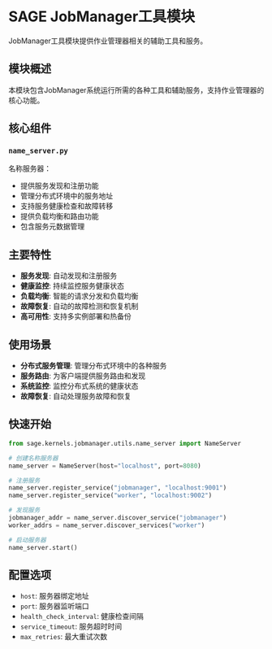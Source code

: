 # SAGE JobManager工具模块

JobManager工具模块提供作业管理器相关的辅助工具和服务。

## 模块概述

本模块包含JobManager系统运行所需的各种工具和辅助服务，支持作业管理器的核心功能。

## 核心组件

### `name_server.py`

名称服务器：

- 提供服务发现和注册功能
- 管理分布式环境中的服务地址
- 支持服务健康检查和故障转移
- 提供负载均衡和路由功能
- 包含服务元数据管理

## 主要特性

- **服务发现**: 自动发现和注册服务
- **健康监控**: 持续监控服务健康状态
- **负载均衡**: 智能的请求分发和负载均衡
- **故障恢复**: 自动的故障检测和恢复机制
- **高可用性**: 支持多实例部署和热备份

## 使用场景

- **分布式服务管理**: 管理分布式环境中的各种服务
- **服务路由**: 为客户端提供服务路由和发现
- **系统监控**: 监控分布式系统的健康状态
- **故障恢复**: 自动处理服务故障和恢复

## 快速开始

```python
from sage.kernels.jobmanager.utils.name_server import NameServer

# 创建名称服务器
name_server = NameServer(host="localhost", port=8080)

# 注册服务
name_server.register_service("jobmanager", "localhost:9001")
name_server.register_service("worker", "localhost:9002")

# 发现服务
jobmanager_addr = name_server.discover_service("jobmanager")
worker_addrs = name_server.discover_services("worker")

# 启动服务器
name_server.start()
```

## 配置选项

- `host`: 服务器绑定地址
- `port`: 服务器监听端口
- `health_check_interval`: 健康检查间隔
- `service_timeout`: 服务超时时间
- `max_retries`: 最大重试次数
